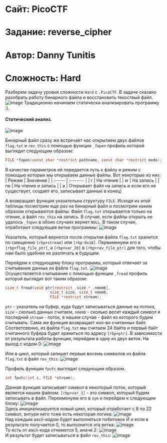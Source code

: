 
# Сайт: PicoCTF
# Задание: reverse_cipher
# Автор: Danny Tunitis 
# Сложность: Hard


Разберем задачу уровня сложности `Hard` с `.PicoCTF`. В задаче сказано разобрать работу бинарного файла и восстановить текоствый файл.
![image](https://github.com/user-attachments/assets/567553b0-0a19-4230-8df9-3fb86e7eadf6)
Традиционно начинаем статически анализировать программу :). 

#### Статический анализ.

![image](https://github.com/user-attachments/assets/d8fb592c-1745-41ad-9c45-0cbaa1539ab2)

Бинарный файл сразу же встречает нас открытием двух файлов `flag.txt` и `rev_this` с помощью функции `_fopen` профиль которой выглядит следующим 
образом: 
```c
FILE *fopen(const char *restrict pathname, const char *restrict mode);
```

В качестве параметров ей передается путь к файлу и режим с помощью которых мы открываем данные файлы. Вот некоторые из них: 
| Режим | Значение |
| :----- | :------- |
|   r    | На чтение |
|   w    | На запись | 
|  rw    | На чтение и запись |
|   a    | Открывает файл на запись и если его не существует, создает его, записывает данные в конец|

А возвращает функция указательна структуру `FILE`.
Исходя из этой таблицы посмотрим еще раз на бинарный файл и посмотрим каким образом открываются файлы. Файл `flag.txt` открывается только на чтение, а файл `rev_this` на запись.
В случае, если файлы открыть не удалось `_fopen` в обоих случаях вернет `NULL`. В таком случае, отработают следующие ветки программы:
![image](https://github.com/user-attachments/assets/a71776bf-f660-456c-b894-1dbc36523cbc)

Указатель, который вернется после открытия файла `flag.txt` хранится по смещению `[rbp+stream]` или `[rbp-0x18]`. Переименуем его в `[rbp+flag_file_ptr]`, а `[rbp+var_20]` в `[rbp+rev_file_ptr]` для того, чтобы нам было удобнее их различать в будущем. 

Перейдем к следующему блоку программы, который отвечает за считывание данных из файла `flag.txt`. 
![image](https://github.com/user-attachments/assets/fadc80ad-bbcd-4b83-9ac0-844a6ac82233) <br />
Осуществляется считывание с помощью функции `_fread` профиль которой выглядит вот таким образом:
```c
size_t fread(void ptr[restrict .size * .nmemb],
                    size_t size, size_t nmemb,
                    FILE *restrict stream);
```
`ptr` - указатель на буфер, куда будут записываться данные из потока, `size` - сколько данных считаем, `nmemb` - сколько весит каждый символ и последний `stream` - поток, в нашем случае - файл из которого будем считывать. Сама же функция возвращает кол-во считанных байт. Соответсвенно, из файла `flag.txt` мы считаем 24 байта и первый байт считанного буфера будет храниться по адресу `[rbp+ptr]`.
В зависимости от результата работы функции, перейдем в одну из двух веток. На выход с кодом 0: 
![image](https://github.com/user-attachments/assets/9c049ecd-c6c6-4cb1-9481-ae07cf96fecf)

Или в цикл, который запишет первые восемь символов из файла `flag.txt` в файл `rev_this`.
![image](https://github.com/user-attachments/assets/f66e308b-be0e-47af-a2a6-473c696c5aea)

Профиль функции `fputc` выглядит следующим образом. 
```c
int fputc(int c, FILE *stream);
```
Данная функция записывает символ в некоторый поток, который является нашим файлом. `[rbp+var_1]` - это символ, который будем записывать в файл. Переименуем его в `sym` и перейдем 
к следующем блоку: 
![image](https://github.com/user-attachments/assets/9926a0d5-6934-4179-aca2-d851e5189938) <br />
Здесь инициализируется новый цикл, который отработает с 8 по 22 символ, внтури него тоже есть некоторая логика: 
![image](https://github.com/user-attachments/assets/42c37cd9-2259-41d9-a7ac-4425fdfb9fb1) <br />
Над каждым ascii-кодом будет выполняться побитовое И и если в результате получается 0, то выполнится эта ветка: 
![image](https://github.com/user-attachments/assets/dd6cf434-c9ed-4418-a66b-074fc7349692) <br />
То есть от ascii-кода отнимется 5, иначе 2: 
![image](https://github.com/user-attachments/assets/9d9eca1f-859a-4f4f-acd2-3a99ec187db4) <br />
И результат будет записываться в файл `rev_this`: 
![image](https://github.com/user-attachments/assets/4f2bffa5-cc4a-413f-a485-1a82b961c4ed) <br />





